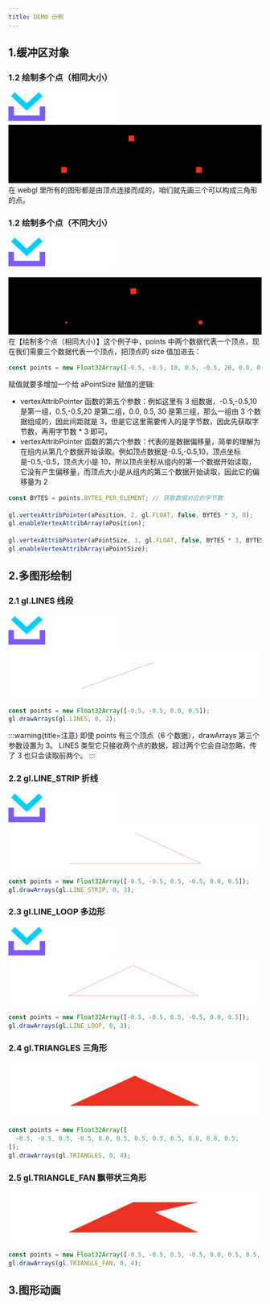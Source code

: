 ```yaml
---
title: DEMO 示例
---
```


## 1.缓冲区对象

### 1.2 绘制多个点（相同大小）

[![](../../public/juejin.svg)](https://code.juejin.cn/pen/7406612265811902514)
![](./img/buffer-equal-size.png)
在 webgl 里所有的图形都是由顶点连接而成的，咱们就先画三个可以构成三角形的点。

### 1.2 绘制多个点（不同大小）

[![](../../public/juejin.svg)](https://code.juejin.cn/pen/7406615337510109196)

![](./img/buffer-unequal-size.png)
在【绘制多个点（相同大小）】这个例子中，points 中两个数据代表一个顶点，现在我们需要三个数据代表一个顶点，把顶点的 size 值加进去：

```js
const points = new Float32Array([-0.5, -0.5, 10, 0.5, -0.5, 20, 0.0, 0.5, 30]);
```

赋值就要多增加一个给 aPointSize 赋值的逻辑:

- vertexAttribPointer 函数的第五个参数：例如这里有 3 组数据，-0.5,-0.5,10 是第一组，0.5,-0.5,20 是第二组，0.0, 0.5, 30 是第三组，那么一组由 3 个数据组成的，因此间距就是 3，但是它这里需要传入的是字节数，因此先获取字节数，再用字节数 \* 3 即可。
- vertexAttribPointer 函数的第六个参数：代表的是数据偏移量，简单的理解为在组内从第几个数据开始读取。例如顶点数据是-0.5,-0.5,10，顶点坐标是-0.5,-0.5，顶点大小是 10，所以顶点坐标从组内的第一个数据开始读取，它没有产生偏移量，而顶点大小是从组内的第三个数据开始读取，因此它的偏移量为 2

```js
const BYTES = points.BYTES_PER_ELEMENT; // 获取数据对应的字节数

gl.vertexAttribPointer(aPosition, 2, gl.FLOAT, false, BYTES * 3, 0);
gl.enableVertexAttribArray(aPosition);

gl.vertexAttribPointer(aPointSize, 1, gl.FLOAT, false, BYTES * 3, BYTES * 2);
gl.enableVertexAttribArray(aPointSize);
```

## 2.多图形绘制

### 2.1 gl.LINES 线段

[![](../../public/juejin.svg)](https://code.juejin.cn/pen/7406633605390139403)
![](./img/draw-line.png)

```js
const points = new Float32Array([-0.5, -0.5, 0.0, 0.5]);
gl.drawArrays(gl.LINES, 0, 2);
```

:::warning{title=注意}
即使 points 有三个顶点（6 个数据），drawArrays 第三个参数设置为 3。
LINES 类型它只接收两个点的数据，超过两个它会自动忽略，传了 3 也只会读取前两个。
:::

### 2.2 gl.LINE_STRIP 折线

[![](../../public/juejin.svg)](https://code.juejin.cn/pen/7406644698456653887)
![](./img/draw-line-strip.png)

```js
const points = new Float32Array([-0.5, -0.5, 0.5, -0.5, 0.0, 0.5]);
gl.drawArrays(gl.LINE_STRIP, 0, 3);
```

### 2.3 gl.LINE_LOOP 多边形

[![](../../public/juejin.svg)](https://code.juejin.cn/pen/7406646563063201830)
![](./img/draw-line-loop.png)

```js
const points = new Float32Array([-0.5, -0.5, 0.5, -0.5, 0.0, 0.5]);
gl.drawArrays(gl.LINE_LOOP, 0, 3);
```

### 2.4 gl.TRIANGLES 三角形

![](./img/draw-line-triangles.png)

```js
const points = new Float32Array([
  -0.5, -0.5, 0.5, -0.5, 0.0, 0.5, 0.5, 0.5, 0.5, 0.8, 0.8, 0.5,
]);
gl.drawArrays(gl.TRIANGLES, 0, 4);
```

### 2.5 gl.TRIANGLE_FAN 飘带状三角形

![](./img/draw-line-triangle-fan.png)

```js
const points = new Float32Array([-0.5, -0.5, 0.5, -0.5, 0.0, 0.5, 0.5, 0.5]);
gl.drawArrays(gl.TRIANGLE_FAN, 0, 4);
```

## 3.图形动画
